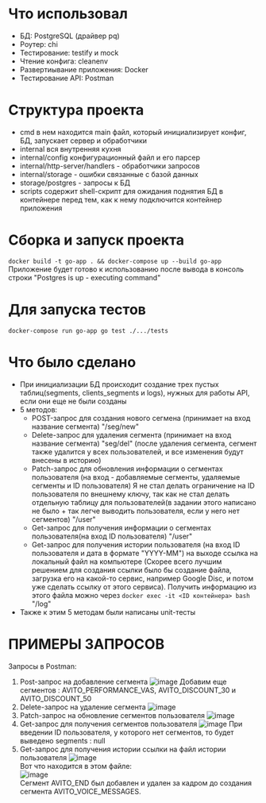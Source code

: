 # Что использовал
- БД: PostgreSQL (драйвер pq)
- Роутер: chi
- Тестирование: testify и mock
- Чтение конфига: cleanenv
- Развертиывание приложения: Docker
- Тестирование API: Postman
# Структура проекта
- cmd в нем находится main файл, который инициализирует конфиг, БД, запускает сервер и обработчики
- internal вся внутренняя кухня
- internal/config конфигурационный файл и его парсер
- internal/http-server/handlers - обработчики запросов
- internal/storage - ошибки связанные с базой данных
- storage/postgres - запросы к БД
- scripts содержит shell-скрипт для ожидания поднятия БД в контейнере перед тем, как к нему подключится контейнер приложения
# Сборка и запуск проекта  
`docker build -t go-app . && docker-compose up --build go-app`
Приложение будет готово к использованию после вывода в консоль строки "Postgres is up - executing command"
# Для запуска тестов  
 `docker-compose run go-app go test ./.../tests`
# Что было сделано
- При инициализации БД происходит создание трех пустых таблиц(segments, clients_segments и logs), нужных для работы API, если они еще не были созданы
- 5 методов:
   - POST-запрос для создания нового сегмена (принимает на вход название сегмента) "/seg/new"
   - Delete-запрос для удаления сегмента (принимает на вход название сегмента) "seg/del" (после удаления сегмента, сегмент также удалится у всех пользователей, и все изменения будут внесены в историю)
   - Patch-запрос для обновления информации о сегментах пользователя (на вход - добавляемые сегменты, удаляемые сегменты и ID пользователя) Я не стал делать ограничение на ID пользователя по внешнему ключу, так как не стал делать отдельную таблицу для пользователей(в задании этого написано не было + так легче выводить пользователя, если у него нет сегментов) "/user"
   - Get-запрос для получения информации о сегментах пользователя(на вход ID пользователя) "/user" 
   - Get-запрос для получения истории пользователя (на вход ID пользователя и дата в формате "YYYY-MM") на выходе ссылка на локальный файл на компьютере (Скорее всего лучшим решением для создания ссылки было бы создание файла, загрузка его на какой-то сервис, например Google Disc, и потом уже сделать ссылку от этого сервиса). Получить информацию из этого файла можно через
  `docker exec -it <ID контейнера> bash`
"/log"
- Также к этим 5 методам были написаны unit-тесты
# ПРИМЕРЫ ЗАПРОСОВ
Запросы в Postman:
1. Post-запрос на добавление сегмента
   ![image](https://github.com/AleksNesterzz/avito_backend_task_2023/assets/109950730/225e7c12-7db8-49db-879d-bb9e951940e5)
   Добавим еще сегментов : AVITO_PERFORMANCE_VAS, AVITO_DISCOUNT_30 и AVITO_DISCOUNT_50
2. Delete-запрос на удаление сегмента
   ![image](https://github.com/AleksNesterzz/avito_backend_task_2023/assets/109950730/9822fcf7-e25c-48c6-bfdf-957468fcc762)
3. Patch-запрос на обновление сегментов пользователя
  ![image](https://github.com/AleksNesterzz/avito_backend_task_2023/assets/109950730/d979edbe-bf6f-466b-9fe8-de1a1859a3b2)
4. Get-запрос для получения сегментов пользователя
   ![image](https://github.com/AleksNesterzz/avito_backend_task_2023/assets/109950730/b52bd9db-2d47-45aa-9467-dd6483a3ac0b)
   При введении ID пользователя, у которого нет сегментов, то будет выведено segments : null
5. Get-запрос для получения истории ссылки на файл истории пользователя
   ![image](https://github.com/AleksNesterzz/avito_backend_task_2023/assets/109950730/22ea93d7-6990-4301-8b60-487d23d99776)   
   Вот что находится в этом файле:   
   ![image](https://github.com/AleksNesterzz/avito_backend_task_2023/assets/109950730/b384f0eb-fa6e-49f8-8aaf-8a96d73ab153)   
   Сегмент AVITO_END был добавлен и удален за кадром до создания сегмента AVITO_VOICE_MESSAGES.

   
   

   

